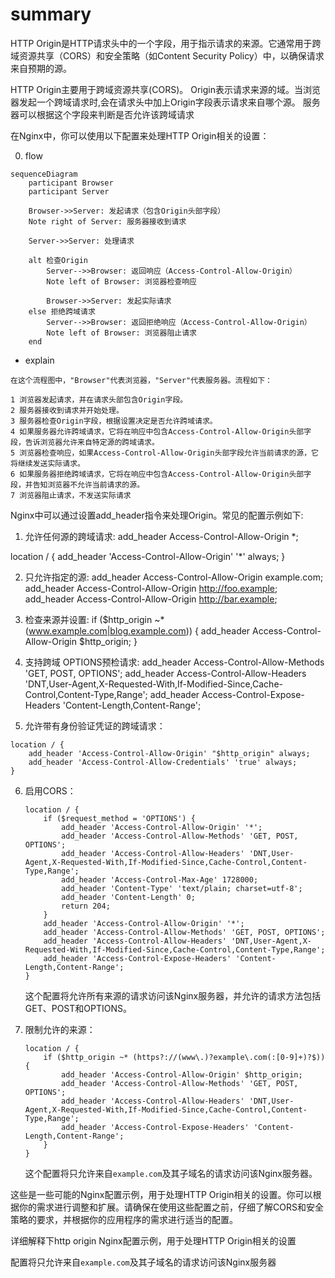 
# summary 
HTTP Origin是HTTP请求头中的一个字段，用于指示请求的来源。它通常用于跨域资源共享（CORS）和安全策略（如Content Security Policy）中，以确保请求来自预期的源。

HTTP Origin主要用于跨域资源共享(CORS)。
Origin表示请求来源的域。当浏览器发起一个跨域请求时,会在请求头中加上Origin字段表示请求来自哪个源。
服务器可以根据这个字段来判断是否允许该跨域请求

在Nginx中，你可以使用以下配置来处理HTTP Origin相关的设置：

0. flow


```mermaid
sequenceDiagram
    participant Browser
    participant Server

    Browser->>Server: 发起请求（包含Origin头部字段）
    Note right of Server: 服务器接收到请求
    
    Server->>Server: 处理请求
    
    alt 检查Origin
        Server-->>Browser: 返回响应（Access-Control-Allow-Origin）
        Note left of Browser: 浏览器检查响应
        
        Browser->>Server: 发起实际请求
    else 拒绝跨域请求
        Server-->>Browser: 返回拒绝响应（Access-Control-Allow-Origin）
        Note left of Browser: 浏览器阻止请求
    end
```
- explain
```
在这个流程图中，"Browser"代表浏览器，"Server"代表服务器。流程如下：

1 浏览器发起请求，并在请求头部包含Origin字段。
2 服务器接收到请求并开始处理。
3 服务器检查Origin字段，根据设置决定是否允许跨域请求。
4 如果服务器允许跨域请求，它将在响应中包含Access-Control-Allow-Origin头部字段，告诉浏览器允许来自特定源的跨域请求。
5 浏览器检查响应，如果Access-Control-Allow-Origin头部字段允许当前请求的源，它将继续发送实际请求。
6 如果服务器拒绝跨域请求，它将在响应中包含Access-Control-Allow-Origin头部字段，并告知浏览器不允许当前请求的源。
7 浏览器阻止请求，不发送实际请求
```


Nginx中可以通过设置add_header指令来处理Origin。常见的配置示例如下:
1. 允许任何源的跨域请求:
add_header Access-Control-Allow-Origin *;

location / {
    add_header 'Access-Control-Allow-Origin' '*' always;
}

2. 只允许指定的源:
add_header Access-Control-Allow-Origin example.com;
add_header Access-Control-Allow-Origin http://foo.example; 
add_header Access-Control-Allow-Origin http://bar.example;
3. 检查来源并设置:
if ($http_origin ~* (www.example.com|blog.example.com)) {
  add_header Access-Control-Allow-Origin $http_origin;
}
4. 支持跨域 OPTIONS预检请求:
add_header Access-Control-Allow-Methods 'GET, POST, OPTIONS';
add_header Access-Control-Allow-Headers 'DNT,User-Agent,X-Requested-With,If-Modified-Since,Cache-Control,Content-Type,Range';
add_header Access-Control-Expose-Headers 'Content-Length,Content-Range';

5. 允许带有身份验证凭证的跨域请求：

```
location / {
    add_header 'Access-Control-Allow-Origin' "$http_origin" always;
    add_header 'Access-Control-Allow-Credentials' 'true' always;
}

```


6. 启用CORS：
   ```nginx
   location / {
       if ($request_method = 'OPTIONS') {
           add_header 'Access-Control-Allow-Origin' '*';
           add_header 'Access-Control-Allow-Methods' 'GET, POST, OPTIONS';
           add_header 'Access-Control-Allow-Headers' 'DNT,User-Agent,X-Requested-With,If-Modified-Since,Cache-Control,Content-Type,Range';
           add_header 'Access-Control-Max-Age' 1728000;
           add_header 'Content-Type' 'text/plain; charset=utf-8';
           add_header 'Content-Length' 0;
           return 204;
       }
       add_header 'Access-Control-Allow-Origin' '*';
       add_header 'Access-Control-Allow-Methods' 'GET, POST, OPTIONS';
       add_header 'Access-Control-Allow-Headers' 'DNT,User-Agent,X-Requested-With,If-Modified-Since,Cache-Control,Content-Type,Range';
       add_header 'Access-Control-Expose-Headers' 'Content-Length,Content-Range';
   }
   ```

   这个配置将允许所有来源的请求访问该Nginx服务器，并允许的请求方法包括GET、POST和OPTIONS。

7. 限制允许的来源：
   ```nginx
   location / {
       if ($http_origin ~* (https?://(www\.)?example\.com(:[0-9]+)?$)) {
           add_header 'Access-Control-Allow-Origin' $http_origin;
           add_header 'Access-Control-Allow-Methods' 'GET, POST, OPTIONS';
           add_header 'Access-Control-Allow-Headers' 'DNT,User-Agent,X-Requested-With,If-Modified-Since,Cache-Control,Content-Type,Range';
           add_header 'Access-Control-Expose-Headers' 'Content-Length,Content-Range';
       }
   }
   ```

   这个配置将只允许来自`example.com`及其子域名的请求访问该Nginx服务器。

这些是一些可能的Nginx配置示例，用于处理HTTP Origin相关的设置。你可以根据你的需求进行调整和扩展。请确保在使用这些配置之前，仔细了解CORS和安全策略的要求，并根据你的应用程序的需求进行适当的配置。


详细解释下http origin
Nginx配置示例，用于处理HTTP Origin相关的设置

配置将只允许来自`example.com`及其子域名的请求访问该Nginx服务器